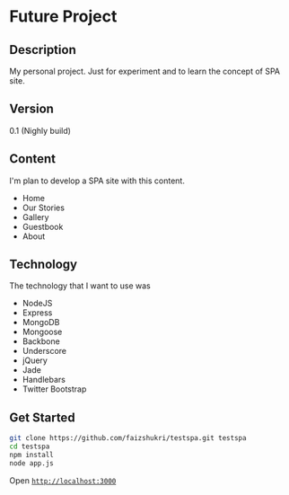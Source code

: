 Future Project
==============

Description
-----------
My personal project. Just for experiment and to learn the concept of SPA site.

Version
-------
0.1 (Nighly build)

Content
-------

I'm plan to develop a SPA site with this content.
- Home
- Our Stories
- Gallery
- Guestbook
- About

Technology
----------
The technology that I want to use was
- NodeJS
- Express
- MongoDB
- Mongoose
- Backbone
- Underscore
- jQuery
- Jade
- Handlebars
- Twitter Bootstrap

Get Started
-----------
```sh
git clone https://github.com/faizshukri/testspa.git testspa
cd testspa
npm install
node app.js
```

Open [`http://localhost:3000`](http://localhost:3000)